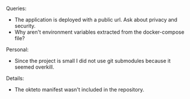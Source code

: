 Queries:
- The application is deployed with a public url. Ask about privacy and security.
- Why aren't environment variables extracted from the docker-compose file?

Personal:
- Since the project is small I did not use git submodules because it seemed overkill. 

Details:
- The okteto manifest wasn't included in the repository.